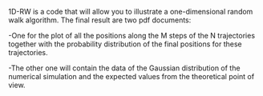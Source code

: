 1D-RW is a code that will allow you to illustrate a one-dimensional random walk algorithm. The final result are two pdf documents:

-One for the plot of all the positions along the M steps of the N trajectories together with the probability distribution of the final positions for these trajectories.

-The other one will contain the data of the Gaussian distribution of the numerical simulation and the expected values from the theoretical point of view.
